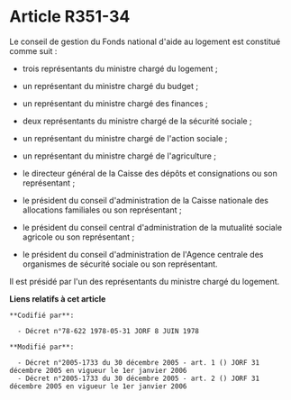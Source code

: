 # Article R351-34

Le conseil de gestion du Fonds national d'aide au logement est constitué comme suit :

- trois représentants du ministre chargé du logement ;

- un représentant du ministre chargé du budget ;

- un représentant du ministre chargé des finances ;

- deux représentants du ministre chargé de la sécurité sociale ;

- un représentant du ministre chargé de l'action sociale ;

- un représentant du ministre chargé de l'agriculture ;

- le directeur général de la Caisse des dépôts et consignations ou son représentant ;

- le président du conseil d'administration de la Caisse nationale des allocations familiales ou son représentant ;

- le président du conseil central d'administration de la mutualité sociale agricole ou son représentant ;

- le président du conseil d'administration de l'Agence centrale des organismes de sécurité sociale ou son représentant.

Il est présidé par l'un des représentants du ministre chargé du logement.

**Liens relatifs à cet article**

	**Codifié par**:

	  - Décret n°78-622 1978-05-31 JORF 8 JUIN 1978

	**Modifié par**:

	  - Décret n°2005-1733 du 30 décembre 2005 - art. 1 () JORF 31 décembre 2005 en vigueur le 1er janvier 2006
	  - Décret n°2005-1733 du 30 décembre 2005 - art. 2 () JORF 31 décembre 2005 en vigueur le 1er janvier 2006
